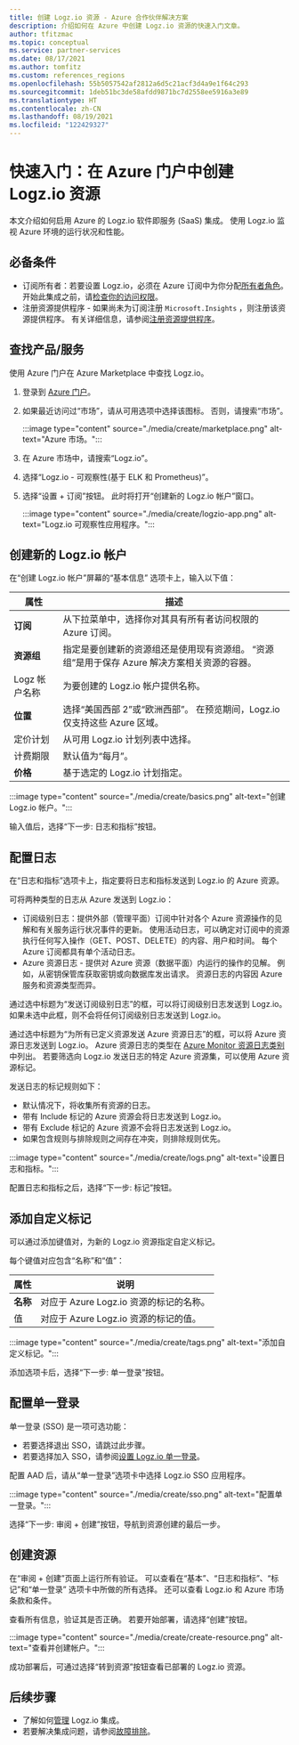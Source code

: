 ```yaml
---
title: 创建 Logz.io 资源 - Azure 合作伙伴解决方案
description: 介绍如何在 Azure 中创建 Logz.io 资源的快速入门文章。
author: tfitzmac
ms.topic: conceptual
ms.service: partner-services
ms.date: 08/17/2021
ms.author: tomfitz
ms.custom: references_regions
ms.openlocfilehash: 55b5057542af2812a6d5c21acf3d4a9e1f64c293
ms.sourcegitcommit: 1deb51bc3de58afdd9871bc7d2558ee5916a3e89
ms.translationtype: HT
ms.contentlocale: zh-CN
ms.lasthandoff: 08/19/2021
ms.locfileid: "122429327"
---
```

# <a name="quickstart-create-a-logzio-resource-in-azure-portal"></a>快速入门：在 Azure 门户中创建 Logz.io 资源

本文介绍如何启用 Azure 的 Logz.io 软件即服务 (SaaS) 集成。 使用 Logz.io 监视 Azure 环境的运行状况和性能。

## <a name="prerequisites"></a>必备条件

- 订阅所有者：若要设置 Logz.io，必须在 Azure 订阅中为你分配[所有者角色](../../role-based-access-control/rbac-and-directory-admin-roles.md#azure-roles)。 开始此集成之前，请[检查你的访问权限](../../role-based-access-control/check-access.md)。
- 注册资源提供程序 - 如果尚未为订阅注册 `Microsoft.Insights` ，则注册该资源提供程序。 有关详细信息，请参阅[注册资源提供程序](../../azure-resource-manager/management/resource-providers-and-types.md#register-resource-provider)。

## <a name="find-offer"></a>查找产品/服务

使用 Azure 门户在 Azure Marketplace 中查找 Logz.io。

1. 登录到 [Azure 门户](https://portal.azure.com)。
1. 如果最近访问过“市场”，请从可用选项中选择该图标。 否则，请搜索“市场”。

    :::image type="content" source="./media/create/marketplace.png" alt-text="Azure 市场。":::

1. 在 Azure 市场中，请搜索“Logz.io”。
1. 选择“Logz.io - 可观察性(基于 ELK 和 Prometheus)”。
1. 选择“设置 + 订阅”按钮。 此时将打开“创建新的 Logz.io 帐户”窗口。

    :::image type="content" source="./media/create/logzio-app.png" alt-text="Logz.io 可观察性应用程序。":::

## <a name="create-new-logzio-account"></a>创建新的 Logz.io 帐户

在“创建 Logz.io 帐户”屏幕的“基本信息” 选项卡上，输入以下值：

| 属性 | 描述 |
| ---- | ---- |
| **订阅** | 从下拉菜单中，选择你对其具有所有者访问权限的 Azure 订阅。 |
| **资源组** | 指定是要创建新的资源组还是使用现有资源组。 “资源组”是用于保存 Azure 解决方案相关资源的容器。 |
| Logz 帐户名称 | 为要创建的 Logz.io 帐户提供名称。 |
| **位置** | 选择“美国西部 2”或“欧洲西部”。 在预览期间，Logz.io 仅支持这些 Azure 区域。 |
| 定价计划 | 从可用 Logz.io 计划列表中选择。 |
| 计费期限 | 默认值为“每月”。 |
| **价格** | 基于选定的 Logz.io 计划指定。 |

:::image type="content" source="./media/create/basics.png" alt-text="创建 Logz.io 帐户。":::

输入值后，选择“下一步: 日志和指标”按钮。

## <a name="configure-logs"></a>配置日志

在“日志和指标”选项卡上，指定要将日志和指标发送到 Logz.io 的 Azure 资源。

可将两种类型的日志从 Azure 发送到 Logz.io：

- 订阅级别日志：提供外部（管理平面）订阅中针对各个 Azure 资源操作的见解和有关服务运行状况事件的更新。 使用活动日志，可以确定对订阅中的资源执行任何写入操作（GET、POST、DELETE）的内容、用户和时间。 每个 Azure 订阅都具有单个活动日志。
- Azure 资源日志 - 提供对 Azure 资源（数据平面）内运行的操作的见解。 例如，从密钥保管库获取密钥或向数据库发出请求。 资源日志的内容因 Azure 服务和资源类型而异。

通过选中标题为“发送订阅级别日志”的框，可以将订阅级别日志发送到 Logz.io。 如果未选中此框，则不会将任何订阅级别日志发送到 Logz.io。

通过选中标题为“为所有已定义资源发送 Azure 资源日志”的框，可以将 Azure 资源日志发送到 Logz.io。 Azure 资源日志的类型在 [Azure Monitor 资源日志类别](../../azure-monitor/essentials/resource-logs-categories.md)中列出。 若要筛选向 Logz.io 发送日志的特定 Azure 资源集，可以使用 Azure 资源标记。

发送日志的标记规则如下：

- 默认情况下，将收集所有资源的日志。
- 带有 Include 标记的 Azure 资源会将日志发送到 Logz.io。
- 带有 Exclude 标记的 Azure 资源不会将日志发送到 Logz.io。
- 如果包含规则与排除规则之间存在冲突，则排除规则优先。

:::image type="content" source="./media/create/logs.png" alt-text="设置日志和指标。":::

配置日志和指标之后，选择“下一步: 标记”按钮。

## <a name="add-custom-tags"></a>添加自定义标记

可以通过添加键值对，为新的 Logz.io 资源指定自定义标记。

每个键值对应包含“名称”和“值”：

| 属性 | 说明 |
| ---- | ---- |
| **名称** | 对应于 Azure Logz.io 资源的标记的名称。 |
| 值 | 对应于 Azure Logz.io 资源的标记的值。 |

:::image type="content" source="./media/create/tags.png" alt-text="添加自定义标记。":::

添加选项卡后，选择“下一步: 单一登录”按钮。

## <a name="configure-single-sign-on"></a>配置单一登录

单一登录 (SSO) 是一项可选功能：

- 若要选择退出 SSO，请跳过此步骤。
- 若要选择加入 SSO，请参阅[设置 Logz.io 单一登录](setup-sso.md)。

配置 AAD 后，请从“单一登录”选项卡中选择 Logz.io SSO 应用程序。

:::image type="content" source="./media/create/sso.png" alt-text="配置单一登录。":::

选择“下一步: 审阅 + 创建”按钮，导航到资源创建的最后一步。

## <a name="create-resource"></a>创建资源

在“审阅 + 创建”页面上运行所有验证。 可以查看在“基本”、“日志和指标”、“标记”和“单一登录”   选项卡中所做的所有选择。 还可以查看 Logz.io 和 Azure 市场条款和条件。

查看所有信息，验证其是否正确。 若要开始部署，请选择“创建”按钮。

:::image type="content" source="./media/create/create-resource.png" alt-text="查看并创建帐户。":::

成功部署后，可通过选择“转到资源”按钮查看已部署的 Logz.io 资源。

## <a name="next-steps"></a>后续步骤

- 了解如何[管理](manage.md) Logz.io 集成。
- 若要解决集成问题，请参阅[故障排除](troubleshoot.md)。
